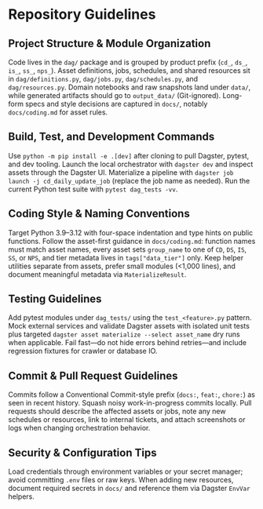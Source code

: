 # Repository Guidelines

## Project Structure & Module Organization
Code lives in the `dag/` package and is grouped by product prefix (`cd_`, `ds_`, `is_`, `ss_`, `nps_`). Asset definitions, jobs, schedules, and shared resources sit in `dag/definitions.py`, `dag/jobs.py`, `dag/schedules.py`, and `dag/resources.py`. Domain notebooks and raw snapshots land under `data/`, while generated artifacts should go to `output_data/` (Git-ignored). Long-form specs and style decisions are captured in `docs/`, notably `docs/coding.md` for asset rules.

## Build, Test, and Development Commands
Use `python -m pip install -e .[dev]` after cloning to pull Dagster, pytest, and dev tooling. Launch the local orchestrator with `dagster dev` and inspect assets through the Dagster UI. Materialize a pipeline with `dagster job launch -j cd_daily_update_job` (replace the job name as needed). Run the current Python test suite with `pytest dag_tests -vv`.

## Coding Style & Naming Conventions
Target Python 3.9–3.12 with four-space indentation and type hints on public functions. Follow the asset-first guidance in `docs/coding.md`: function names must match asset names, every asset sets `group_name` to one of `CD`, `DS`, `IS`, `SS`, or `NPS`, and tier metadata lives in `tags["data_tier"]` only. Keep helper utilities separate from assets, prefer small modules (<1,000 lines), and document meaningful metadata via `MaterializeResult`.

## Testing Guidelines
Add pytest modules under `dag_tests/` using the `test_<feature>.py` pattern. Mock external services and validate Dagster assets with isolated unit tests plus targeted `dagster asset materialize --select asset_name` dry runs when applicable. Fail fast—do not hide errors behind retries—and include regression fixtures for crawler or database IO.

## Commit & Pull Request Guidelines
Commits follow a Conventional Commit-style prefix (`docs:`, `feat:`, `chore:`) as seen in recent history. Squash noisy work-in-progress commits locally. Pull requests should describe the affected assets or jobs, note any new schedules or resources, link to internal tickets, and attach screenshots or logs when changing orchestration behavior.

## Security & Configuration Tips
Load credentials through environment variables or your secret manager; avoid committing `.env` files or raw keys. When adding new resources, document required secrets in `docs/` and reference them via Dagster `EnvVar` helpers.
